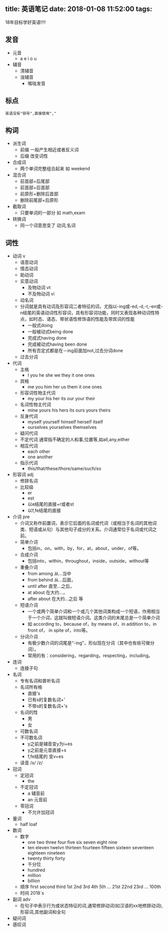 ﻿title: 英语笔记
date: 2018-01-08 11:52:00
tags:
---

18年目标学好英语!!!!

## 发音
- 元音
    - a e i o u
- 辅音
    - 清辅音
    - 浊辅音
        - 喉咙发音

## 标点
    英语没有"顿号",直接使用","

## 构词
- 派生词
    - 前缀 一般产生相近或者反义词
    - 后缀 改变词性
- 合成词
    - 两个单词完整组合起来 如 weekend
- 混合词
    - 前首部+后尾部
    - 前首部+后首部
    - 前原形+删除后首部
    - 删除前尾部+后原形
- 截取词
    - 只要单词的一部分 如 math,exam
- 转换词
    - 同一个词意思变了 动词,名词

## 词性
- 动词 v
    - 语意动词
    - 情态动词
    - 助动词
    - 实意动词
        - 及物动词 vt
        - 不及物动词 vi
    - 动名词
    - 分词就是具有动词及形容词二者特征的词，尤指以-ing或-ed,-d,-t,-en或-n结尾的英语动词性形容词，具有形容词功能，同时又表现各种动词性特点，如时态、语态、带状语性修饰语的性能及带宾词的性能
        - 一般式doing
        - 一般被动式being done
        - 完成式having done
        - 完成被动式having been done
        - 所有否定式都是在－ing前面加not,过去分词done
    - 过去分词
- 代词
    - 主格
      - I you he she we they it one ones
    - 宾格
        - me you him her us them it one ones
    - 形容词性物主代词
        - my your his her its our your their
    - 名词性物主代词
        - mine yours his hers its ours yours theirs
    - 反身代词
        - myself yourself himself herself itself
        - ourselves yourselves themselves
    - 疑问代词
    - 不定代词
        通常指不确定的人和事,位置等,如all,any,either
    - 相互代词
        - each other
        - one another
    - 指示代词
        - this/that/these/thore/same/such/so
- 形容词 adj
    - 修辞名词
    - 比较级
        - er
        - est
        - 以e结尾的直接+r或者st
        - 以f,fe结尾的直接
- 介词 pre
    - 介词又称作前置词，表示它后面的名词或代词（或相当于名词的其他词类、短语或从句）与其他句子成分的关系。介词通常位于名词或代词之前。
    - 简单介词
        - 包括in，on，with，by，for，at，about，under，of等。
    - 合成介词
        - 包括into，within，throughout，inside，outside，without等
    - 重叠介词
        - from among 从...当中
        - from behind 从...后面，
        - until after 直至...之后，
        - at about 在大约...，
        - after about 在大约...之后 等
    - 短语介词
        - 一个或两个简单介词和一个或几个其他词类构成一个短语，作用相当于一个介词，这就叫做短语介词。这类介词的末尾总是一个简单介词
        - 如 according to，because of，by means of，in addition to，in front of， in spite of，into等。
    - 分词介词
        - 有极少数介词的词尾是“-ing”，形似现在分词（其中也有些可做分词）。
        - 常用的有：considering，regarding，respecting，including。
- 连词
    - 连接子句
- 名词
    - 专有名词和普听名词
    - 名词所有格
        - 直接's
        - 已有s的复数名词+'
        - 不带s的复数名词+'s
    - 名词的性
        - 男
        - 女
    - 可数名词
    - 不可数名词
        - y之前是辅音变y为i+es
        - y之前是元音直接+s
        - f,fe结尾的 变v+es
    - 读音 /s/ /z/
- 冠词
    - 定冠词
        - the
    - 不定冠词
        - a 辅音前
        - an 元音前
    - 零冠词
        - 不允许加冠词
- 量词
    - half loaf
- 数词
    - 数字
        - one two three four five six seven eight nine
        - ten eleven twelvn thirteen fourteen fifteen sixteen seventeen eighteen nineteen
        - twenty thirty forty
        - 千分位
        - hundred
        - million
        - billion
    - 顺序 first second third 1st 2nd 3rd 4th 5th ... 21st 22nd 23rd ... 100th
    - 时间 2018`s
- 副词 adv
    - 在句子中表示行为或状态特征的词,通常修辞动词(如汉语的xx地修辞动词),形容词,其他副词和全句
- 疑问词
- 感叹词
